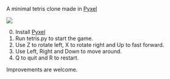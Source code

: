 A minimal tetris clone made in [Pyxel](https://github.com/kitao/pyxel)

![][tetris-image]

0. Install [Pyxel](https://github.com/kitao/pyxel)
1. Run tetris.py to start the game.
2. Use Z to rotate left, X to rotate right and Up to fast forward.
3. Use Left, Right and Down to move around.
4. Q to quit and R to restart.

Improvements are welcome.

[tetris-image]: https://github.com/shivanju/pyxel-games/blob/master/Tetris/tetris_screenshot.png
